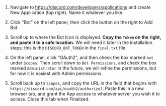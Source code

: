 1. Navigate to https://discord.com/developers/applications and create New Application (top right). Name it whatever you like.

2. Click "Bot" on the left panel, then click the button on the right to Add Bot.

3. Scroll up to where the Bot Icon is displayed. **Copy the `Token` on the right, and paste it to a safe location.** We will need it later in the installation steps; this is the `DISCORD_BOT_TOKEN` in the `final.txt` file.

4. On the left panel, click "OAuth2", and then check the box marked `bot` under `Scopes`. Then scroll down to `Bot Permissions`, and check the box marked `Administrator` in the future, we will refine the permissions, but for now it is easiest with Admin permissions.

5. Scroll back up to `Scopes`, and copy the URL in the field that begins with `https://discord.com/api/oauth2/authorize?`. Paste this in a new browser tab, and grant the App access to whatever server you wish it to access. Close this tab when Finalized.
